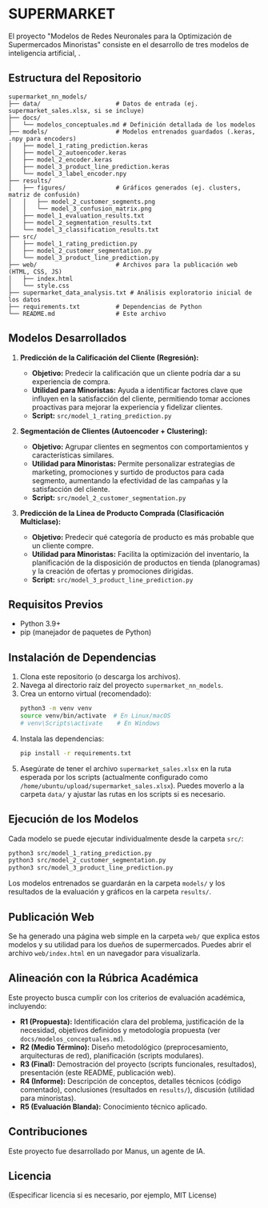 # SUPERMARKET
El proyecto "Modelos de Redes Neuronales para la Optimización de Supermercados Minoristas" consiste en el desarrollo de tres modelos de inteligencia artificial, .  

## Estructura del Repositorio

```
supermarket_nn_models/
├── data/                     # Datos de entrada (ej. supermarket_sales.xlsx, si se incluye)
├── docs/
│   └── modelos_conceptuales.md # Definición detallada de los modelos
├── models/                   # Modelos entrenados guardados (.keras, .npy para encoders)
│   ├── model_1_rating_prediction.keras
│   ├── model_2_autoencoder.keras
│   ├── model_2_encoder.keras
│   ├── model_3_product_line_prediction.keras
│   └── model_3_label_encoder.npy
├── results/
│   ├── figures/              # Gráficos generados (ej. clusters, matriz de confusión)
│   │   ├── model_2_customer_segments.png
│   │   └── model_3_confusion_matrix.png
│   ├── model_1_evaluation_results.txt
│   ├── model_2_segmentation_results.txt
│   └── model_3_classification_results.txt
├── src/
│   ├── model_1_rating_prediction.py
│   ├── model_2_customer_segmentation.py
│   └── model_3_product_line_prediction.py
├── web/                      # Archivos para la publicación web (HTML, CSS, JS)
│   ├── index.html
│   └── style.css
├── supermarket_data_analysis.txt # Análisis exploratorio inicial de los datos
├── requirements.txt          # Dependencias de Python
└── README.md                 # Este archivo
```

## Modelos Desarrollados

1.  **Predicción de la Calificación del Cliente (Regresión):**
    *   **Objetivo:** Predecir la calificación que un cliente podría dar a su experiencia de compra.
    *   **Utilidad para Minoristas:** Ayuda a identificar factores clave que influyen en la satisfacción del cliente, permitiendo tomar acciones proactivas para mejorar la experiencia y fidelizar clientes.
    *   **Script:** `src/model_1_rating_prediction.py`

2.  **Segmentación de Clientes (Autoencoder + Clustering):**
    *   **Objetivo:** Agrupar clientes en segmentos con comportamientos y características similares.
    *   **Utilidad para Minoristas:** Permite personalizar estrategias de marketing, promociones y surtido de productos para cada segmento, aumentando la efectividad de las campañas y la satisfacción del cliente.
    *   **Script:** `src/model_2_customer_segmentation.py`

3.  **Predicción de la Línea de Producto Comprada (Clasificación Multiclase):**
    *   **Objetivo:** Predecir qué categoría de producto es más probable que un cliente compre.
    *   **Utilidad para Minoristas:** Facilita la optimización del inventario, la planificación de la disposición de productos en tienda (planogramas) y la creación de ofertas y promociones dirigidas.
    *   **Script:** `src/model_3_product_line_prediction.py`

## Requisitos Previos

*   Python 3.9+
*   pip (manejador de paquetes de Python)

## Instalación de Dependencias

1.  Clona este repositorio (o descarga los archivos).
2.  Navega al directorio raíz del proyecto `supermarket_nn_models`.
3.  Crea un entorno virtual (recomendado):
    ```bash
    python3 -m venv venv
    source venv/bin/activate  # En Linux/macOS
    # venv\Scripts\activate    # En Windows
    ```
4.  Instala las dependencias:
    ```bash
    pip install -r requirements.txt
    ```
5.  Asegúrate de tener el archivo `supermarket_sales.xlsx` en la ruta esperada por los scripts (actualmente configurado como `/home/ubuntu/upload/supermarket_sales.xlsx`). Puedes moverlo a la carpeta `data/` y ajustar las rutas en los scripts si es necesario.

## Ejecución de los Modelos

Cada modelo se puede ejecutar individualmente desde la carpeta `src/`:

```bash
python3 src/model_1_rating_prediction.py
python3 src/model_2_customer_segmentation.py
python3 src/model_3_product_line_prediction.py
```

Los modelos entrenados se guardarán en la carpeta `models/` y los resultados de la evaluación y gráficos en la carpeta `results/`.

## Publicación Web

Se ha generado una página web simple en la carpeta `web/` que explica estos modelos y su utilidad para los dueños de supermercados. Puedes abrir el archivo `web/index.html` en un navegador para visualizarla.

## Alineación con la Rúbrica Académica

Este proyecto busca cumplir con los criterios de evaluación académica, incluyendo:

*   **R1 (Propuesta):** Identificación clara del problema, justificación de la necesidad, objetivos definidos y metodología propuesta (ver `docs/modelos_conceptuales.md`).
*   **R2 (Medio Término):** Diseño metodológico (preprocesamiento, arquitecturas de red), planificación (scripts modulares).
*   **R3 (Final):** Demostración del proyecto (scripts funcionales, resultados), presentación (este README, publicación web).
*   **R4 (Informe):** Descripción de conceptos, detalles técnicos (código comentado), conclusiones (resultados en `results/`), discusión (utilidad para minoristas).
*   **R5 (Evaluación Blanda):** Conocimiento técnico aplicado.

## Contribuciones

Este proyecto fue desarrollado por Manus, un agente de IA.

## Licencia

(Especificar licencia si es necesario, por ejemplo, MIT License)
